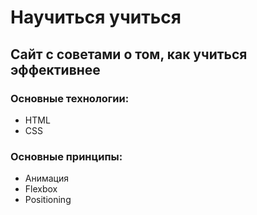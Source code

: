 # Научиться учиться

## Сайт с советами о том, как учиться эффективнее

### Основные технологии:

- HTML
- CSS

### Основные принципы:

- Анимация
- Flexbox
- Positioning 